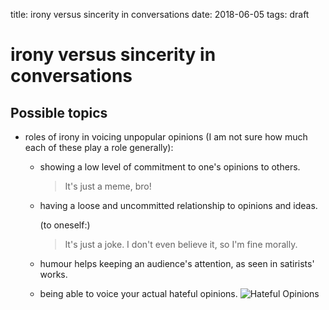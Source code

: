 title: irony versus sincerity in conversations
date: 2018-06-05
tags: draft

# irony versus sincerity in conversations

## Possible topics
- roles of irony in voicing unpopular opinions (I am not sure how much each of these play a role generally):
    - showing a low level of commitment to one's opinions to others.

        > It's just a meme, bro!

    - having a loose and uncommitted relationship to opinions and ideas.

        (to oneself:)
        > It's just a joke. I don't even believe it, so I'm fine morally.

    - humour helps keeping an audience's attention, as seen in satirists' works.
    - being able to voice your actual hateful opinions. ![Hateful Opinions]


[Hateful Opinions]: <images/altfur.net/8e98d766de8cd401122d4f1c66aaf9a0e2f3a3ca/file_7703.jpg>
[Hateful Opinions source?]: <https://www.theguardian.com/commentisfree/2017/dec/29/milo-yiannopouloss-draft-and-the-role-of-editors-in-dealing-with-the-far-right>
[Irony Dada?]: <https://www.moma.org/learn/moma_learning/themes/dada>
[wp:Post Irony]: <https://en.wikipedia.org/wiki/Post-irony>
[death of hipster]: <https://bizarreculture.com/death-of-the-hipster-are-we-living-in-a-post-ironic-world/>
[robek world's melancholy of brilliant shane]: <https://robekworld.com/the-melancholy-of-brilliant-shane-8de79ebf3621>
[robek world's huge list of fake news sites]: <https://robek.world/internet/huge-list-of-fake-news-sites/> "Got this when searched `post irony robek world`"
